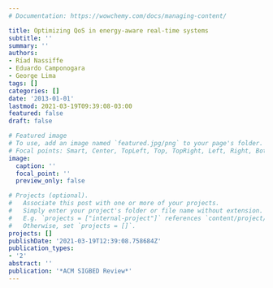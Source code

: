 ```yaml
---
# Documentation: https://wowchemy.com/docs/managing-content/

title: Optimizing QoS in energy-aware real-time systems
subtitle: ''
summary: ''
authors:
- Rı́ad Nassiffe
- Eduardo Camponogara
- George Lima
tags: []
categories: []
date: '2013-01-01'
lastmod: 2021-03-19T09:39:08-03:00
featured: false
draft: false

# Featured image
# To use, add an image named `featured.jpg/png` to your page's folder.
# Focal points: Smart, Center, TopLeft, Top, TopRight, Left, Right, BottomLeft, Bottom, BottomRight.
image:
  caption: ''
  focal_point: ''
  preview_only: false

# Projects (optional).
#   Associate this post with one or more of your projects.
#   Simply enter your project's folder or file name without extension.
#   E.g. `projects = ["internal-project"]` references `content/project/deep-learning/index.md`.
#   Otherwise, set `projects = []`.
projects: []
publishDate: '2021-03-19T12:39:08.758684Z'
publication_types:
- '2'
abstract: ''
publication: '*ACM SIGBED Review*'
---
```

